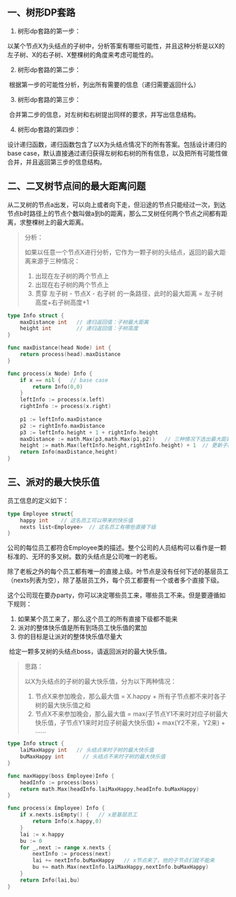 ## 一、树形DP套路

1. 树形dp套路的第一步：

​		以某个节点X为头结点的子树中，分析答案有哪些可能性，并且这种分析是以X的左子树、X的右子树、X整棵树的角度来考虑可能性的。

2. 树形dp套路的第二步：

​		根据第一步的可能性分析，列出所有需要的信息（递归需要返回什么）

3. 树形dp套路的第三步：

​		合并第二步的信息，对左树和右树提出同样的要求，并写出信息结构。

4. 树形dp套路的第四步：

​		设计递归函数，递归函数包含了以X为头结点情况下的所有答案。包括设计递归的base case，默认直接通过递归获得左树和右树的所有信息，以及把所有可能性做合并，并且返回第三步的信息结构。



## 二、二叉树节点间的最大距离问题

​	从二叉树的节点a出发，可以向上或者向下走，但沿途的节点只能经过一次，到达节点b时路径上的节点个数叫做a到b的距离，那么二叉树任何两个节点之间都有距离，求整棵树上的最大距离。

> 分析：
>
> 如果以任意一个节点X进行分析，它作为一颗子树的头结点，返回的最大距离来源于三种情况：
>
> 1. 出现在左子树的两个节点上
> 2. 出现在右子树的两个节点上
> 3. 贯穿 左子树 - 节点X - 右子树 的一条路径，此时的最大距离 = 左子树高度+右子树高度+1

```go
type Info struct {
    maxDistance int   // 递归返回值：子树最大距离
    height int        // 递归返回值：子树高度
}

func maxDistance(head Node) int {
    return process(head).maxDistance
}

func process(x Node) Info {
    if x == nil {   // base case 
        return Info(0,0)
    }
    leftInfo := process(x.left)
    rightInfo := process(x.right)
    
    p1 := leftInfo.maxDistance
    p2 := rightInfo.maxDistance
    p3 := leftInfo.height + 1 + rightInfo.height
    maxDistance := math.Max(p3,math.Max(p1,p2))   // 三种情况下选出最大距离
    height := math.Max(leftInfo.height,rightInfo.height) + 1  // 更新子树高度
    return Info(maxDistance,height)
}
```

## 三、派对的最大快乐值

员工信息的定义如下：

```go
type Employee struct{
    happy int    // 这名员工可以带来的快乐值
    nexts list<Employee>  // 这名员工有哪些直接下级
}
```

​	公司的每位员工都符合Employee类的描述。整个公司的人员结构可以看作是一颗标准的、无环的多叉树。数的头结点是公司唯一的老板。

​	除了老板之外的每个员工都有唯一的直接上级。叶节点是没有任何下述的基层员工（nexts列表为空），除了基层员工外，每个员工都要有一个或者多个直接下级。

​	这个公司现在要办party，你可以决定哪些员工来，哪些员工不来。但是要遵循如下规则：

1. 如果某个员工来了，那么这个员工的所有直接下级都不能来
2. 派对的整体快乐值是所有到场员工快乐值的累加
3. 你的目标是让派对的整体快乐值尽量大

​	给定一颗多叉树的头结点boss，请返回派对的最大快乐值。

> 思路：
>
> 以X为头结点的子树的最大快乐值，分为以下两种情况：
>
> 1. 节点X来参加晚会，那么最大值 = X.happy + 所有子节点都不来时各子树的最大快乐值之和
> 2. 节点X不来参加晚会，那么最大值 = max(子节点Y1不来时对应子树最大快乐值，子节点Y1来时对应子树最大快乐值) + max(Y2不来，Y2来) + ……

```go
type Info struct {
    laiMaxHappy int   // 头结点来时子树的最大快乐值
    buMaxHappy int		// 头结点不来时子树的最大快乐值
}

func maxHappy(boss Employee)Info {
    headInfo := process(boss)
    return math.Max(headInfo.laiMaxHappy,headInfo.buMaxHappy)
}

func process(x Employee) Info {
    if x.nexts.isEmpty() {   // x是基层员工
        return Info(x.happy,0)
    }
    lai := x.happy
    bu := 0
    for _,next := range x.nexts {
        nextInfo := process(next)
        lai += nextInfo.buMaxHappy   // x节点来了，他的子节点们就不能来
        bu += math.Max(nextInfo.laiMaxHappy,nextInfo.buMaxHappy)
    }
    return Info(lai,bu)
}
```

